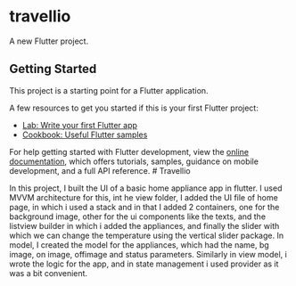# travellio

A new Flutter project.

## Getting Started

This project is a starting point for a Flutter application.

A few resources to get you started if this is your first Flutter project:

- [Lab: Write your first Flutter app](https://docs.flutter.dev/get-started/codelab)
- [Cookbook: Useful Flutter samples](https://docs.flutter.dev/cookbook)

For help getting started with Flutter development, view the
[online documentation](https://docs.flutter.dev/), which offers tutorials,
samples, guidance on mobile development, and a full API reference.
#   T r a v e l l i o 

In this project, I built the UI of a basic home appliance app in flutter. I used MVVM architecture for this, int he view folder, I added the UI file of home page, in which i used a stack and in that I added 2 containers, one for the background image, other for the ui components like the texts, and the listview builder in which i added the appliances, and finally the slider with which we can change the temperature using the vertical slider package.
In model, I created the model for the appliances, which had the name, bg image, on image, offimage and status parameters.
Similarly in view model, i wrote the logic for the app, and in state management i used provider as it was a bit convenient.
 
 
